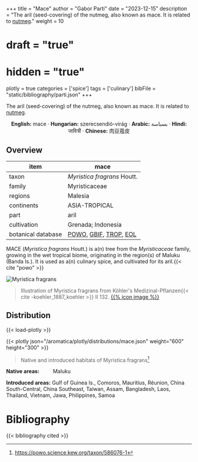 +++
title = "Mace"
author = "Gabor Parti"
date = "2023-12-15"
description = "The aril (seed-covering) of the nutmeg, also known as mace. It is related to [nutmeg](../items/nutmeg)."
weight = 10
# draft = "true"
# hidden = "true"
plotly = true
categories = ['spice']
tags = ['culinary']
bibFile = "static/bibliography/parti.json"
+++

The aril (seed-covering) of the nutmeg, also known as mace. It is related to [nutmeg](../items/nutmeg).

[<i class="fab fa-wikipedia-w"></i>](https://en.wikipedia.org/wiki/Nutmeg)

<center>

**English:** mace · **Hungarian:** szerecsendió-virág · **Arabic:** <span class="arabic-text" dir="rtl">بسباسة</span> · **Hindi:** <span class="devanagari-text">जावित्री</span> · **Chinese:** <span class="traditional-chinese-text">肉豆蔻皮</span>

</center>

## Overview

|       item       |                                                                                       mace                                                                                       |
|------------------|----------------------------------------------------------------------------------------------------------------------------------------------------------------------------------|
|       taxon      |                                                                            *Myristica fragrans* Houtt.                                                                           |
|      family      |                                                                                   Myristicaceae                                                                                  |
|      regions     |                                                                                      Malesia                                                                                     |
|    continents    |                                                                                   ASIA-TROPICAL                                                                                  |
|       part       |                                                                                       aril                                                                                       |
|    cultivation   |                                                                                Grenada; Indonesia                                                                                |
|botanical database|[POWO](https://powo.science.kew.org/taxon/586076-1), [GBIF](https://www.gbif.org/species/5406817), [TROP](https://tropicos.org/name/21800077), [EOL](https://eol.org/pages/596922)|

MACE (*Myristica fragrans* Houtt.) is a(n) tree from the *Myristicaceae* family, growing in the wet tropical biome, originating in the region(s) of Maluku (Banda Is.). It is used as a(n) culinary spice, and cultivated for its aril.{{< cite "powo" >}}

![Myristica fragrans](/images/illustrations/mace.png?width=40rem "Illustration of Myristica fragrans from Köhler's Medizinal-Pflanzen")

>Illustration of Myristica fragrans from Köhler's Medizinal-Pflanzen{{< cite -koehler_1887_koehler >}} II 132. [{{% icon image %}}](https://www.biodiversitylibrary.org/item/10837#page/609/mode/1up)

## Distribution

{{< load-plotly >}}

{{< plotly json="/aromatica/plotly/distributions/mace.json" weight="600" height="300" >}}

>Native and introduced habitats of Myristica fragrans[^powo]

[^powo]: https://powo.science.kew.org/taxon/586076-1

<p style="text-align:left;">

**Native areas:** &ensp; &ensp; &ensp; Maluku

**Introduced areas:** Gulf of Guinea Is., Comoros, Mauritius, Réunion, China South-Central, China Southeast, Taiwan, Assam, Bangladesh, Laos, Thailand, Vietnam, Jawa, Philippines, Samoa

</p>



# Bibliography

{{< bibliography cited >}}

